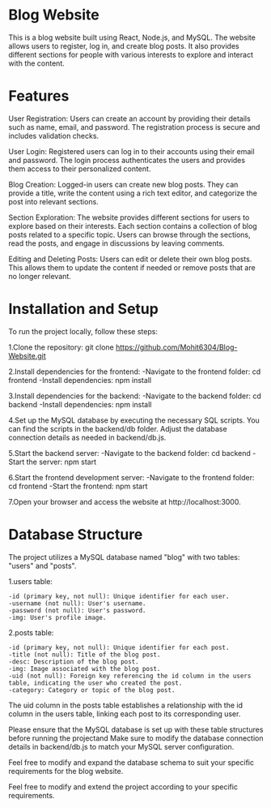 # Blog Website
This is a blog website built using React, Node.js, and MySQL. The website allows users to register, log in, and create blog posts. It also provides different sections for people with various interests to explore and interact with the content.

# Features
User Registration: Users can create an account by providing their details such as name, email, and password. The registration process is secure and includes validation checks.

User Login: Registered users can log in to their accounts using their email and password. The login process authenticates the users and provides them access to their personalized content.

Blog Creation: Logged-in users can create new blog posts. They can provide a title, write the content using a rich text editor, and categorize the post into relevant sections.

Section Exploration: The website provides different sections for users to explore based on their interests. Each section contains a collection of blog posts related to a specific topic. Users can browse through the sections, read the posts, and engage in discussions by leaving comments.

Editing and Deleting Posts: Users can edit or delete their own blog posts. This allows them to update the content if needed or remove posts that are no longer relevant.

# Installation and Setup
To run the project locally, follow these steps:

1.Clone the repository: git clone https://github.com/Mohit6304/Blog-Website.git

2.Install dependencies for the frontend:
    -Navigate to the frontend folder: cd frontend
    -Install dependencies: npm install
    
3.Install dependencies for the backend:
    -Navigate to the backend folder: cd backend
    -Install dependencies: npm install
    
4.Set up the MySQL database by executing the necessary SQL scripts. You can find the scripts in the backend/db folder. Adjust the database connection details as needed in backend/db.js.

5.Start the backend server:
    -Navigate to the backend folder: cd backend
    -Start the server: npm start
    
6.Start the frontend development server:
    -Navigate to the frontend folder: cd frontend
    -Start the frontend: npm start
    
7.Open your browser and access the website at http://localhost:3000.


# Database Structure
The project utilizes a MySQL database named "blog" with two tables: "users" and "posts".

1.users table:

    -id (primary key, not null): Unique identifier for each user.
    -username (not null): User's username.
    -password (not null): User's password.
    -img: User's profile image.


2.posts table:

    -id (primary key, not null): Unique identifier for each post.
    -title (not null): Title of the blog post.
    -desc: Description of the blog post.
    -img: Image associated with the blog post.
    -uid (not null): Foreign key referencing the id column in the users table, indicating the user who created the post.
    -category: Category or topic of the blog post.
The uid column in the posts table establishes a relationship with the id column in the users table, linking each post to its corresponding user.

Please ensure that the MySQL database is set up with these table structures before running the projectand Make sure to modify the database connection details in backend/db.js to match your MySQL server configuration. 

Feel free to modify and expand the database schema to suit your specific requirements for the blog website.

Feel free to modify and extend the project according to your specific requirements.
